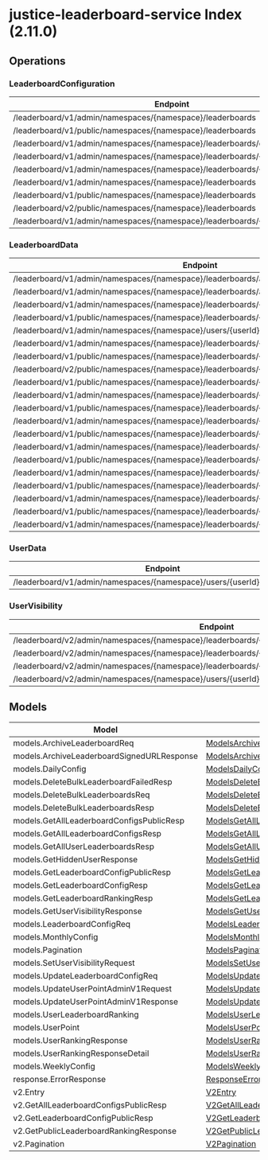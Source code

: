 # justice-leaderboard-service Index (2.11.0)


## Operations

### LeaderboardConfiguration
| Endpoint | Method | ID | Class | Wrapper |
|---|---|---|---|---|
| /leaderboard/v1/admin/namespaces/{namespace}/leaderboards | POST | createLeaderboardConfigurationAdminV1 | [CreateLeaderboardConfigurationAdminV1](../accelbyte_py_sdk/api/leaderboard/operations/leaderboard_configuration/create_leaderboard_configuration_admin_v1.py) | [create_leaderboard_configuration_admin_v1](../accelbyte_py_sdk/api/leaderboard/wrappers/_leaderboard_configuration.py) |
| /leaderboard/v1/public/namespaces/{namespace}/leaderboards | POST | createLeaderboardConfigurationPublicV1 | [CreateLeaderboardConfigurationPublicV1](../accelbyte_py_sdk/api/leaderboard/operations/leaderboard_configuration/create_leaderboard_configuration_public_v1.py) | [create_leaderboard_configuration_public_v1](../accelbyte_py_sdk/api/leaderboard/wrappers/_leaderboard_configuration.py) |
| /leaderboard/v1/admin/namespaces/{namespace}/leaderboards/delete | POST | deleteBulkLeaderboardConfigurationAdminV1 | [DeleteBulkLeaderboardConfigurationAdminV1](../accelbyte_py_sdk/api/leaderboard/operations/leaderboard_configuration/delete_bulk_leaderboard_configuration_admin_v1.py) | [delete_bulk_leaderboard_configuration_admin_v1](../accelbyte_py_sdk/api/leaderboard/wrappers/_leaderboard_configuration.py) |
| /leaderboard/v1/admin/namespaces/{namespace}/leaderboards/{leaderboardCode} | DELETE | deleteLeaderboardConfigurationAdminV1 | [DeleteLeaderboardConfigurationAdminV1](../accelbyte_py_sdk/api/leaderboard/operations/leaderboard_configuration/delete_leaderboard_configuration_admin_v1.py) | [delete_leaderboard_configuration_admin_v1](../accelbyte_py_sdk/api/leaderboard/wrappers/_leaderboard_configuration.py) |
| /leaderboard/v1/admin/namespaces/{namespace}/leaderboards/{leaderboardCode} | GET | getLeaderboardConfigurationAdminV1 | [GetLeaderboardConfigurationAdminV1](../accelbyte_py_sdk/api/leaderboard/operations/leaderboard_configuration/get_leaderboard_configuration_admin_v1.py) | [get_leaderboard_configuration_admin_v1](../accelbyte_py_sdk/api/leaderboard/wrappers/_leaderboard_configuration.py) |
| /leaderboard/v1/admin/namespaces/{namespace}/leaderboards | GET | getLeaderboardConfigurationsAdminV1 | [GetLeaderboardConfigurationsAdminV1](../accelbyte_py_sdk/api/leaderboard/operations/leaderboard_configuration/get_leaderboard_configurations_admin_v1.py) | [get_leaderboard_configurations_admin_v1](../accelbyte_py_sdk/api/leaderboard/wrappers/_leaderboard_configuration.py) |
| /leaderboard/v1/public/namespaces/{namespace}/leaderboards | GET | getLeaderboardConfigurationsPublicV1 | [GetLeaderboardConfigurationsPublicV1](../accelbyte_py_sdk/api/leaderboard/operations/leaderboard_configuration/get_leaderboard_configurations_public_v1.py) | [get_leaderboard_configurations_public_v1](../accelbyte_py_sdk/api/leaderboard/wrappers/_leaderboard_configuration.py) |
| /leaderboard/v2/public/namespaces/{namespace}/leaderboards | GET | GetLeaderboardConfigurationsPublicV2 | [GetLeaderboardConfigurationsPublicV2](../accelbyte_py_sdk/api/leaderboard/operations/leaderboard_configuration/get_leaderboard_configurations_public_v2.py) | [get_leaderboard_configurations_public_v2](../accelbyte_py_sdk/api/leaderboard/wrappers/_leaderboard_configuration.py) |
| /leaderboard/v1/admin/namespaces/{namespace}/leaderboards/{leaderboardCode} | PUT | updateLeaderboardConfigurationAdminV1 | [UpdateLeaderboardConfigurationAdminV1](../accelbyte_py_sdk/api/leaderboard/operations/leaderboard_configuration/update_leaderboard_configuration_admin_v1.py) | [update_leaderboard_configuration_admin_v1](../accelbyte_py_sdk/api/leaderboard/wrappers/_leaderboard_configuration.py) |

### LeaderboardData
| Endpoint | Method | ID | Class | Wrapper |
|---|---|---|---|---|
| /leaderboard/v1/admin/namespaces/{namespace}/leaderboards/archived | GET | AdminGetArchivedLeaderboardRankingDataV1Handler | [AdminGetArchivedLeaderboardRankingDataV1Handler](../accelbyte_py_sdk/api/leaderboard/operations/leaderboard_data/admin_get_archived_leaderboard_ranking_data_v1_handler.py) | [admin_get_archived_leaderboard_ranking_data_v1_handler](../accelbyte_py_sdk/api/leaderboard/wrappers/_leaderboard_data.py) |
| /leaderboard/v1/admin/namespaces/{namespace}/leaderboards/archived | POST | CreateArchivedLeaderboardRankingDataV1Handler | [CreateArchivedLeaderboardRankingDataV1Handler](../accelbyte_py_sdk/api/leaderboard/operations/leaderboard_data/create_archived_leaderboard_ranking_data_v1_handler.py) | [create_archived_leaderboard_ranking_data_v1_handler](../accelbyte_py_sdk/api/leaderboard/wrappers/_leaderboard_data.py) |
| /leaderboard/v1/admin/namespaces/{namespace}/leaderboards/{leaderboardCode}/users/{userId} | DELETE | deleteUserRankingAdminV1 | [DeleteUserRankingAdminV1](../accelbyte_py_sdk/api/leaderboard/operations/leaderboard_data/delete_user_ranking_admin_v1.py) | [delete_user_ranking_admin_v1](../accelbyte_py_sdk/api/leaderboard/wrappers/_leaderboard_data.py) |
| /leaderboard/v1/public/namespaces/{namespace}/leaderboards/{leaderboardCode}/users/{userId} | DELETE | deleteUserRankingPublicV1 | [DeleteUserRankingPublicV1](../accelbyte_py_sdk/api/leaderboard/operations/leaderboard_data/delete_user_ranking_public_v1.py) | [delete_user_ranking_public_v1](../accelbyte_py_sdk/api/leaderboard/wrappers/_leaderboard_data.py) |
| /leaderboard/v1/admin/namespaces/{namespace}/users/{userId} | DELETE | deleteUserRankingsAdminV1 | [DeleteUserRankingsAdminV1](../accelbyte_py_sdk/api/leaderboard/operations/leaderboard_data/delete_user_rankings_admin_v1.py) | [delete_user_rankings_admin_v1](../accelbyte_py_sdk/api/leaderboard/wrappers/_leaderboard_data.py) |
| /leaderboard/v1/admin/namespaces/{namespace}/leaderboards/{leaderboardCode}/alltime | GET | GetAllTimeLeaderboardRankingAdminV1 | [GetAllTimeLeaderboardRankingAdminV1](../accelbyte_py_sdk/api/leaderboard/operations/leaderboard_data/get_all_time_leaderboard_ranking_admin_v1.py) | [get_all_time_leaderboard_ranking_admin_v1](../accelbyte_py_sdk/api/leaderboard/wrappers/_leaderboard_data.py) |
| /leaderboard/v1/public/namespaces/{namespace}/leaderboards/{leaderboardCode}/alltime | GET | GetAllTimeLeaderboardRankingPublicV1 | [GetAllTimeLeaderboardRankingPublicV1](../accelbyte_py_sdk/api/leaderboard/operations/leaderboard_data/get_all_time_leaderboard_ranking_public_v1.py) | [get_all_time_leaderboard_ranking_public_v1](../accelbyte_py_sdk/api/leaderboard/wrappers/_leaderboard_data.py) |
| /leaderboard/v2/public/namespaces/{namespace}/leaderboards/{leaderboardCode}/alltime | GET | GetAllTimeLeaderboardRankingPublicV2 | [GetAllTimeLeaderboardRankingPublicV2](../accelbyte_py_sdk/api/leaderboard/operations/leaderboard_data/get_all_time_leaderboard_ranking_public_v2.py) | [get_all_time_leaderboard_ranking_public_v2](../accelbyte_py_sdk/api/leaderboard/wrappers/_leaderboard_data.py) |
| /leaderboard/v1/public/namespaces/{namespace}/leaderboards/{leaderboardCode}/archived | GET | GetArchivedLeaderboardRankingDataV1Handler | [GetArchivedLeaderboardRankingDataV1Handler](../accelbyte_py_sdk/api/leaderboard/operations/leaderboard_data/get_archived_leaderboard_ranking_data_v1_handler.py) | [get_archived_leaderboard_ranking_data_v1_handler](../accelbyte_py_sdk/api/leaderboard/wrappers/_leaderboard_data.py) |
| /leaderboard/v1/admin/namespaces/{namespace}/leaderboards/{leaderboardCode}/month | GET | GetCurrentMonthLeaderboardRankingAdminV1 | [GetCurrentMonthLeaderboardRankingAdminV1](../accelbyte_py_sdk/api/leaderboard/operations/leaderboard_data/get_current_month_leaderboard_ranking_admin_v1.py) | [get_current_month_leaderboard_ranking_admin_v1](../accelbyte_py_sdk/api/leaderboard/wrappers/_leaderboard_data.py) |
| /leaderboard/v1/public/namespaces/{namespace}/leaderboards/{leaderboardCode}/month | GET | GetCurrentMonthLeaderboardRankingPublicV1 | [GetCurrentMonthLeaderboardRankingPublicV1](../accelbyte_py_sdk/api/leaderboard/operations/leaderboard_data/get_current_month_leaderboard_ranking_public_v1.py) | [get_current_month_leaderboard_ranking_public_v1](../accelbyte_py_sdk/api/leaderboard/wrappers/_leaderboard_data.py) |
| /leaderboard/v1/admin/namespaces/{namespace}/leaderboards/{leaderboardCode}/season | GET | GetCurrentSeasonLeaderboardRankingAdminV1 | [GetCurrentSeasonLeaderboardRankingAdminV1](../accelbyte_py_sdk/api/leaderboard/operations/leaderboard_data/get_current_season_leaderboard_ranking_admin_v1.py) | [get_current_season_leaderboard_ranking_admin_v1](../accelbyte_py_sdk/api/leaderboard/wrappers/_leaderboard_data.py) |
| /leaderboard/v1/public/namespaces/{namespace}/leaderboards/{leaderboardCode}/season | GET | GetCurrentSeasonLeaderboardRankingPublicV1 | [GetCurrentSeasonLeaderboardRankingPublicV1](../accelbyte_py_sdk/api/leaderboard/operations/leaderboard_data/get_current_season_leaderboard_ranking_public_v1.py) | [get_current_season_leaderboard_ranking_public_v1](../accelbyte_py_sdk/api/leaderboard/wrappers/_leaderboard_data.py) |
| /leaderboard/v1/admin/namespaces/{namespace}/leaderboards/{leaderboardCode}/week | GET | GetCurrentWeekLeaderboardRankingAdminV1 | [GetCurrentWeekLeaderboardRankingAdminV1](../accelbyte_py_sdk/api/leaderboard/operations/leaderboard_data/get_current_week_leaderboard_ranking_admin_v1.py) | [get_current_week_leaderboard_ranking_admin_v1](../accelbyte_py_sdk/api/leaderboard/wrappers/_leaderboard_data.py) |
| /leaderboard/v1/public/namespaces/{namespace}/leaderboards/{leaderboardCode}/week | GET | GetCurrentWeekLeaderboardRankingPublicV1 | [GetCurrentWeekLeaderboardRankingPublicV1](../accelbyte_py_sdk/api/leaderboard/operations/leaderboard_data/get_current_week_leaderboard_ranking_public_v1.py) | [get_current_week_leaderboard_ranking_public_v1](../accelbyte_py_sdk/api/leaderboard/wrappers/_leaderboard_data.py) |
| /leaderboard/v1/admin/namespaces/{namespace}/leaderboards/{leaderboardCode}/today | GET | GetTodayLeaderboardRankingAdminV1 | [GetTodayLeaderboardRankingAdminV1](../accelbyte_py_sdk/api/leaderboard/operations/leaderboard_data/get_today_leaderboard_ranking_admin_v1.py) | [get_today_leaderboard_ranking_admin_v1](../accelbyte_py_sdk/api/leaderboard/wrappers/_leaderboard_data.py) |
| /leaderboard/v1/public/namespaces/{namespace}/leaderboards/{leaderboardCode}/today | GET | GetTodayLeaderboardRankingPublicV1 | [GetTodayLeaderboardRankingPublicV1](../accelbyte_py_sdk/api/leaderboard/operations/leaderboard_data/get_today_leaderboard_ranking_public_v1.py) | [get_today_leaderboard_ranking_public_v1](../accelbyte_py_sdk/api/leaderboard/wrappers/_leaderboard_data.py) |
| /leaderboard/v1/admin/namespaces/{namespace}/leaderboards/{leaderboardCode}/users/{userId} | GET | getUserRankingAdminV1 | [GetUserRankingAdminV1](../accelbyte_py_sdk/api/leaderboard/operations/leaderboard_data/get_user_ranking_admin_v1.py) | [get_user_ranking_admin_v1](../accelbyte_py_sdk/api/leaderboard/wrappers/_leaderboard_data.py) |
| /leaderboard/v1/public/namespaces/{namespace}/leaderboards/{leaderboardCode}/users/{userId} | GET | getUserRankingPublicV1 | [GetUserRankingPublicV1](../accelbyte_py_sdk/api/leaderboard/operations/leaderboard_data/get_user_ranking_public_v1.py) | [get_user_ranking_public_v1](../accelbyte_py_sdk/api/leaderboard/wrappers/_leaderboard_data.py) |
| /leaderboard/v1/admin/namespaces/{namespace}/leaderboards/{leaderboardCode}/users/{userId} | PUT | updateUserPointAdminV1 | [UpdateUserPointAdminV1](../accelbyte_py_sdk/api/leaderboard/operations/leaderboard_data/update_user_point_admin_v1.py) | [update_user_point_admin_v1](../accelbyte_py_sdk/api/leaderboard/wrappers/_leaderboard_data.py) |

### UserData
| Endpoint | Method | ID | Class | Wrapper |
|---|---|---|---|---|
| /leaderboard/v1/admin/namespaces/{namespace}/users/{userId}/leaderboards | GET | getUserLeaderboardRankingsAdminV1 | [GetUserLeaderboardRankingsAdminV1](../accelbyte_py_sdk/api/leaderboard/operations/user_data/get_user_leaderboard_rankings_admin_v1.py) | [get_user_leaderboard_rankings_admin_v1](../accelbyte_py_sdk/api/leaderboard/wrappers/_user_data.py) |

### UserVisibility
| Endpoint | Method | ID | Class | Wrapper |
|---|---|---|---|---|
| /leaderboard/v2/admin/namespaces/{namespace}/leaderboards/{leaderboardCode}/users/hidden | GET | GetHiddenUsersV2 | [GetHiddenUsersV2](../accelbyte_py_sdk/api/leaderboard/operations/user_visibility/get_hidden_users_v2.py) | [get_hidden_users_v2](../accelbyte_py_sdk/api/leaderboard/wrappers/_user_visibility.py) |
| /leaderboard/v2/admin/namespaces/{namespace}/leaderboards/{leaderboardCode}/users/{userId}/visibility | GET | GetUserVisibilityStatusV2 | [GetUserVisibilityStatusV2](../accelbyte_py_sdk/api/leaderboard/operations/user_visibility/get_user_visibility_status_v2.py) | [get_user_visibility_status_v2](../accelbyte_py_sdk/api/leaderboard/wrappers/_user_visibility.py) |
| /leaderboard/v2/admin/namespaces/{namespace}/leaderboards/{leaderboardCode}/users/{userId}/visibility | PUT | SetUserLeaderboardVisibilityStatusV2 | [SetUserLeaderboardVisibilityStatusV2](../accelbyte_py_sdk/api/leaderboard/operations/user_visibility/set_user_leaderboard_visibility_status_v2.py) | [set_user_leaderboard_visibility_status_v2](../accelbyte_py_sdk/api/leaderboard/wrappers/_user_visibility.py) |
| /leaderboard/v2/admin/namespaces/{namespace}/users/{userId}/visibility | PUT | SetUserVisibilityStatusV2 | [SetUserVisibilityStatusV2](../accelbyte_py_sdk/api/leaderboard/operations/user_visibility/set_user_visibility_status_v2.py) | [set_user_visibility_status_v2](../accelbyte_py_sdk/api/leaderboard/wrappers/_user_visibility.py) |


## Models
| Model | Class |
|---|---|
| models.ArchiveLeaderboardReq | [ModelsArchiveLeaderboardReq](../accelbyte_py_sdk/api/leaderboard/models/models_archive_leaderboard_req.py) |
| models.ArchiveLeaderboardSignedURLResponse | [ModelsArchiveLeaderboardSignedURLResponse](../accelbyte_py_sdk/api/leaderboard/models/models_archive_leaderboard_signed_url_response.py) |
| models.DailyConfig | [ModelsDailyConfig](../accelbyte_py_sdk/api/leaderboard/models/models_daily_config.py) |
| models.DeleteBulkLeaderboardFailedResp | [ModelsDeleteBulkLeaderboardFailedResp](../accelbyte_py_sdk/api/leaderboard/models/models_delete_bulk_leaderboard_failed_resp.py) |
| models.DeleteBulkLeaderboardsReq | [ModelsDeleteBulkLeaderboardsReq](../accelbyte_py_sdk/api/leaderboard/models/models_delete_bulk_leaderboards_req.py) |
| models.DeleteBulkLeaderboardsResp | [ModelsDeleteBulkLeaderboardsResp](../accelbyte_py_sdk/api/leaderboard/models/models_delete_bulk_leaderboards_resp.py) |
| models.GetAllLeaderboardConfigsPublicResp | [ModelsGetAllLeaderboardConfigsPublicResp](../accelbyte_py_sdk/api/leaderboard/models/models_get_all_leaderboard_configs_public_resp.py) |
| models.GetAllLeaderboardConfigsResp | [ModelsGetAllLeaderboardConfigsResp](../accelbyte_py_sdk/api/leaderboard/models/models_get_all_leaderboard_configs_resp.py) |
| models.GetAllUserLeaderboardsResp | [ModelsGetAllUserLeaderboardsResp](../accelbyte_py_sdk/api/leaderboard/models/models_get_all_user_leaderboards_resp.py) |
| models.GetHiddenUserResponse | [ModelsGetHiddenUserResponse](../accelbyte_py_sdk/api/leaderboard/models/models_get_hidden_user_response.py) |
| models.GetLeaderboardConfigPublicResp | [ModelsGetLeaderboardConfigPublicResp](../accelbyte_py_sdk/api/leaderboard/models/models_get_leaderboard_config_public_resp.py) |
| models.GetLeaderboardConfigResp | [ModelsGetLeaderboardConfigResp](../accelbyte_py_sdk/api/leaderboard/models/models_get_leaderboard_config_resp.py) |
| models.GetLeaderboardRankingResp | [ModelsGetLeaderboardRankingResp](../accelbyte_py_sdk/api/leaderboard/models/models_get_leaderboard_ranking_resp.py) |
| models.GetUserVisibilityResponse | [ModelsGetUserVisibilityResponse](../accelbyte_py_sdk/api/leaderboard/models/models_get_user_visibility_response.py) |
| models.LeaderboardConfigReq | [ModelsLeaderboardConfigReq](../accelbyte_py_sdk/api/leaderboard/models/models_leaderboard_config_req.py) |
| models.MonthlyConfig | [ModelsMonthlyConfig](../accelbyte_py_sdk/api/leaderboard/models/models_monthly_config.py) |
| models.Pagination | [ModelsPagination](../accelbyte_py_sdk/api/leaderboard/models/models_pagination.py) |
| models.SetUserVisibilityRequest | [ModelsSetUserVisibilityRequest](../accelbyte_py_sdk/api/leaderboard/models/models_set_user_visibility_request.py) |
| models.UpdateLeaderboardConfigReq | [ModelsUpdateLeaderboardConfigReq](../accelbyte_py_sdk/api/leaderboard/models/models_update_leaderboard_config_req.py) |
| models.UpdateUserPointAdminV1Request | [ModelsUpdateUserPointAdminV1Request](../accelbyte_py_sdk/api/leaderboard/models/models_update_user_point_admin_v1_request.py) |
| models.UpdateUserPointAdminV1Response | [ModelsUpdateUserPointAdminV1Response](../accelbyte_py_sdk/api/leaderboard/models/models_update_user_point_admin_v1_response.py) |
| models.UserLeaderboardRanking | [ModelsUserLeaderboardRanking](../accelbyte_py_sdk/api/leaderboard/models/models_user_leaderboard_ranking.py) |
| models.UserPoint | [ModelsUserPoint](../accelbyte_py_sdk/api/leaderboard/models/models_user_point.py) |
| models.UserRankingResponse | [ModelsUserRankingResponse](../accelbyte_py_sdk/api/leaderboard/models/models_user_ranking_response.py) |
| models.UserRankingResponseDetail | [ModelsUserRankingResponseDetail](../accelbyte_py_sdk/api/leaderboard/models/models_user_ranking_response_detail.py) |
| models.WeeklyConfig | [ModelsWeeklyConfig](../accelbyte_py_sdk/api/leaderboard/models/models_weekly_config.py) |
| response.ErrorResponse | [ResponseErrorResponse](../accelbyte_py_sdk/api/leaderboard/models/response_error_response.py) |
| v2.Entry | [V2Entry](../accelbyte_py_sdk/api/leaderboard/models/v2_entry.py) |
| v2.GetAllLeaderboardConfigsPublicResp | [V2GetAllLeaderboardConfigsPublicResp](../accelbyte_py_sdk/api/leaderboard/models/v2_get_all_leaderboard_configs_public_resp.py) |
| v2.GetLeaderboardConfigPublicResp | [V2GetLeaderboardConfigPublicResp](../accelbyte_py_sdk/api/leaderboard/models/v2_get_leaderboard_config_public_resp.py) |
| v2.GetPublicLeaderboardRankingResponse | [V2GetPublicLeaderboardRankingResponse](../accelbyte_py_sdk/api/leaderboard/models/v2_get_public_leaderboard_ranking_response.py) |
| v2.Pagination | [V2Pagination](../accelbyte_py_sdk/api/leaderboard/models/v2_pagination.py) |
